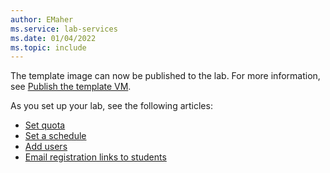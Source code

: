 ```yaml
---
author: EMaher
ms.service: lab-services
ms.date: 01/04/2022
ms.topic: include
---
```


The template image can now be published to the lab. For more information, see [Publish the template VM](../how-to-create-manage-template.md#publish-the-template-vm).

As you set up your lab, see the following articles:

- [Set quota](../how-to-configure-student-usage.md#set-quotas-for-users)
- [Set a schedule](../tutorial-setup-lab.md#set-a-schedule-for-the-lab)
- [Add users](../tutorial-setup-lab.md#add-users-to-the-lab)
- [Email registration links to students](../how-to-configure-student-usage.md#send-invitations-to-users)
